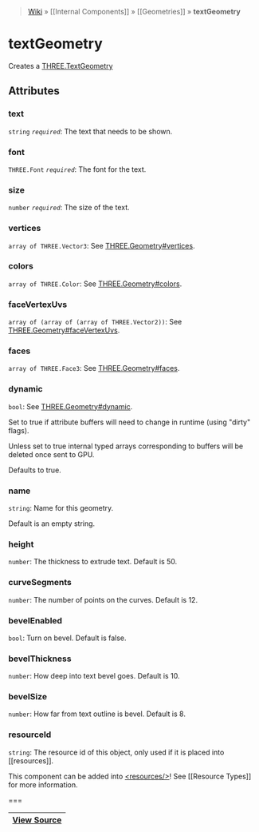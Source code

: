 > [Wiki](Home) » [[Internal Components]] » [[Geometries]] » **textGeometry**

# textGeometry

Creates a [THREE.TextGeometry](http://threejs.org/docs/#Reference/Extras.Geometries/TextGeometry)

## Attributes
### text
``` string ``` *``` required ```*: The text that needs to be shown.

### font
``` THREE.Font ``` *``` required ```*: The font for the text.

### size
``` number ``` *``` required ```*: The size of the text.

### vertices
``` array of THREE.Vector3 ```: See [THREE.Geometry#vertices](http://threejs.org/docs/#Reference/Core/Geometry.vertices).

### colors
``` array of THREE.Color ```: See [THREE.Geometry#colors](http://threejs.org/docs/#Reference/Core/Geometry.colors).

### faceVertexUvs
``` array of (array of (array of THREE.Vector2)) ```: See [THREE.Geometry#faceVertexUvs](http://threejs.org/docs/#Reference/Core/Geometry.faceVertexUvs).

### faces
``` array of THREE.Face3 ```: See [THREE.Geometry#faces](http://threejs.org/docs/#Reference/Core/Geometry.faces).

### dynamic
``` bool ```: See [THREE.Geometry#dynamic](http://threejs.org/docs/#Reference/Core/Geometry.dynamic).

Set to true if attribute buffers will need to change in runtime (using "dirty" flags).

Unless set to true internal typed arrays corresponding to buffers will be deleted once sent to GPU.

Defaults to true.

### name
``` string ```: Name for this geometry.

Default is an empty string.

### height
``` number ```: The thickness to extrude text. Default is 50.

### curveSegments
``` number ```: The number of points on the curves. Default is 12.

### bevelEnabled
``` bool ```: Turn on bevel. Default is false.

### bevelThickness
``` number ```: How deep into text bevel goes. Default is 10.

### bevelSize
``` number ```: How far from text outline is bevel. Default is 8.

### resourceId
``` string ```: The resource id of this object, only used if it is placed into [[resources]].

This component can be added into [&lt;resources/&gt;](resources)! See [[Resource Types]] for more information.

===

|**[View Source](../blob/master/src/lib/descriptors/Geometry/TextGeometryDescriptor.js)**|
 ---|

